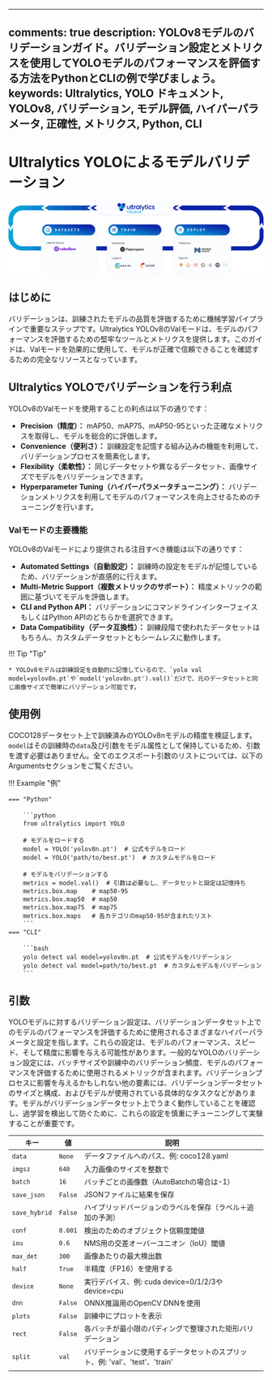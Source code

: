 ______________________________________________________________________

## comments: true description: YOLOv8モデルのバリデーションガイド。バリデーション設定とメトリクスを使用してYOLOモデルのパフォーマンスを評価する方法をPythonとCLIの例で学びましょう。 keywords: Ultralytics, YOLO ドキュメント, YOLOv8, バリデーション, モデル評価, ハイパーパラメータ, 正確性, メトリクス, Python, CLI

# Ultralytics YOLOによるモデルバリデーション

<img width="1024" src="https://github.com/ultralytics/assets/raw/main/yolov8/banner-integrations.png" alt="Ultralytics YOLOのエコシステムと統合機能">

## はじめに

バリデーションは、訓練されたモデルの品質を評価するために機械学習パイプラインで重要なステップです。Ultralytics YOLOv8のValモードは、モデルのパフォーマンスを評価するための堅牢なツールとメトリクスを提供します。このガイドは、Valモードを効果的に使用して、モデルが正確で信頼できることを確認するための完全なリソースとなっています。

## Ultralytics YOLOでバリデーションを行う利点

YOLOv8のValモードを使用することの利点は以下の通りです：

- **Precision（精度）：** mAP50、mAP75、mAP50-95といった正確なメトリクスを取得し、モデルを総合的に評価します。
- **Convenience（便利さ）：** 訓練設定を記憶する組み込みの機能を利用して、バリデーションプロセスを簡素化します。
- **Flexibility（柔軟性）：** 同じデータセットや異なるデータセット、画像サイズでモデルをバリデーションできます。
- **Hyperparameter Tuning（ハイパーパラメータチューニング）：** バリデーションメトリクスを利用してモデルのパフォーマンスを向上させるためのチューニングを行います。

### Valモードの主要機能

YOLOv8のValモードにより提供される注目すべき機能は以下の通りです：

- **Automated Settings（自動設定）：** 訓練時の設定をモデルが記憶しているため、バリデーションが直感的に行えます。
- **Multi-Metric Support（複数メトリックのサポート）：** 精度メトリックの範囲に基づいてモデルを評価します。
- **CLI and Python API：** バリデーションにコマンドラインインターフェイスもしくはPython APIのどちらかを選択できます。
- **Data Compatibility（データ互換性）：** 訓練段階で使われたデータセットはもちろん、カスタムデータセットともシームレスに動作します。

!!! Tip "Tip"

```
* YOLOv8モデルは訓練設定を自動的に記憶しているので、`yolo val model=yolov8n.pt`や`model('yolov8n.pt').val()`だけで、元のデータセットと同じ画像サイズで簡単にバリデーション可能です。
```

## 使用例

COCO128データセット上で訓練済みのYOLOv8nモデルの精度を検証します。`model`はその訓練時の`data`及び引数をモデル属性として保持しているため、引数を渡す必要はありません。全てのエクスポート引数のリストについては、以下のArgumentsセクションをご覧ください。

!!! Example "例"

````
=== "Python"

    ```python
    from ultralytics import YOLO

    # モデルをロードする
    model = YOLO('yolov8n.pt')  # 公式モデルをロード
    model = YOLO('path/to/best.pt')  # カスタムモデルをロード

    # モデルをバリデーションする
    metrics = model.val()  # 引数は必要なし、データセットと設定は記憶持ち
    metrics.box.map    # map50-95
    metrics.box.map50  # map50
    metrics.box.map75  # map75
    metrics.box.maps   # 各カテゴリのmap50-95が含まれたリスト
    ```
=== "CLI"

    ```bash
    yolo detect val model=yolov8n.pt  # 公式モデルをバリデーション
    yolo detect val model=path/to/best.pt  # カスタムモデルをバリデーション
    ```
````

## 引数

YOLOモデルに対するバリデーション設定は、バリデーションデータセット上でのモデルのパフォーマンスを評価するために使用されるさまざまなハイパーパラメータと設定を指します。これらの設定は、モデルのパフォーマンス、スピード、そして精度に影響を与える可能性があります。一般的なYOLOのバリデーション設定には、バッチサイズや訓練中のバリデーション頻度、モデルのパフォーマンスを評価するために使用されるメトリックが含まれます。バリデーションプロセスに影響を与えるかもしれない他の要素には、バリデーションデータセットのサイズと構成、およびモデルが使用されている具体的なタスクなどがあります。モデルがバリデーションデータセット上でうまく動作していることを確認し、過学習を検出して防ぐために、これらの設定を慎重にチューニングして実験することが重要です。

| キー            | 値       | 説明                                               |
| ------------- | ------- | ------------------------------------------------ |
| `data`        | `None`  | データファイルへのパス、例: coco128.yaml                      |
| `imgsz`       | `640`   | 入力画像のサイズを整数で                                     |
| `batch`       | `16`    | バッチごとの画像数（AutoBatchの場合は-1）                       |
| `save_json`   | `False` | JSONファイルに結果を保存                                   |
| `save_hybrid` | `False` | ハイブリッドバージョンのラベルを保存（ラベル＋追加の予測）                    |
| `conf`        | `0.001` | 検出のためのオブジェクト信頼度閾値                                |
| `iou`         | `0.6`   | NMS用の交差オーバーユニオン（IoU）閾値                           |
| `max_det`     | `300`   | 画像あたりの最大検出数                                      |
| `half`        | `True`  | 半精度（FP16）を使用する                                   |
| `device`      | `None`  | 実行デバイス、例: cuda device=0/1/2/3やdevice=cpu         |
| `dnn`         | `False` | ONNX推論用のOpenCV DNNを使用                            |
| `plots`       | `False` | 訓練中にプロットを表示                                      |
| `rect`        | `False` | 各バッチが最小限のパディングで整理された矩形バリデーション                    |
| `split`       | `val`   | バリデーションに使用するデータセットのスプリット、例: 'val'、'test'、'train' |
|               |         |                                                  |

